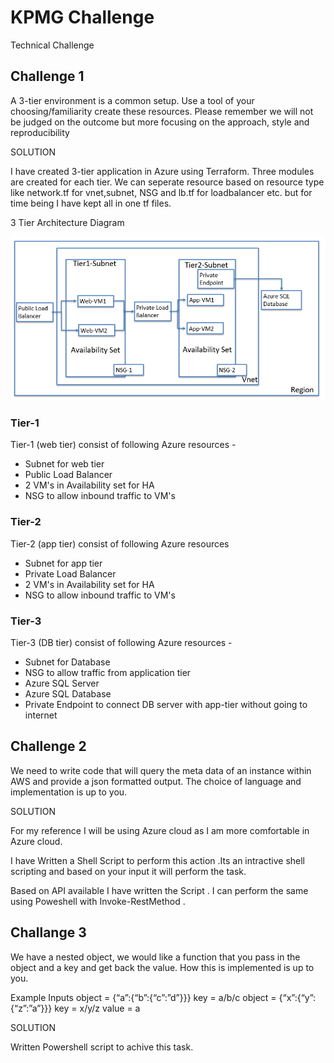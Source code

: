 
# KPMG Challenge

Technical Challenge

## Challenge 1
A 3-tier environment is a common setup. Use a tool of your choosing/familiarity create these resources. Please remember we will not be judged on the outcome but more focusing on the approach, style and reproducibility

SOLUTION

I have created 3-tier application in Azure using Terraform. Three modules are created for each tier. We can seperate resource based on resource type like network.tf for vnet,subnet, NSG and lb.tf for loadbalancer etc.  but for time being I have kept all in one tf files.

3 Tier Architecture Diagram 


![Logo](https://github.com/saifeeidrish/KPMG_Technical_Challenge/blob/main/3-Tier_Architecture.png)

### Tier-1
Tier-1 (web tier) consist of following Azure resources -
- Subnet for web tier
- Public Load Balancer
- 2 VM's in Availability set for HA
- NSG to allow inbound traffic to VM's

### Tier-2
Tier-2 (app tier) consist of following Azure resources
- Subnet for app tier
- Private Load Balancer
- 2 VM's in Availability set for HA
- NSG to allow inbound traffic to VM's

### Tier-3
Tier-3 (DB tier) consist of following Azure resources -
- Subnet for Database
- NSG to allow traffic from application tier
- Azure SQL Server
- Azure SQL Database
- Private Endpoint to connect DB server with app-tier without going to internet


## Challenge 2
We need to write code that will query the meta data of an instance within AWS and provide a json formatted output. The choice of language and implementation is up to you.

SOLUTION

For my reference I will be using Azure cloud as I am more comfortable in Azure cloud.

I have Written a Shell Script to perform this action .Its an intractive shell scripting and based on your input it will perform the task.

Based on API available I have written the Script . I can perform the same using Poweshell with Invoke-RestMethod .


## Challange 3
We have a nested object, we would like a function that you pass in the object and a key and get back the value. How this is implemented is up to you.

Example Inputs
object = {“a”:{“b”:{“c”:”d”}}}
key = a/b/c
object = {“x”:{“y”:{“z”:”a”}}}
key = x/y/z
value = a


SOLUTION

Written Powershell script to achive this task.
